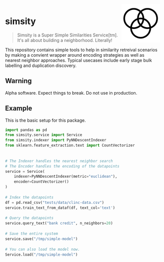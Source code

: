 <img src="docs/icon.png" width=125 height=125 align="right">

# simsity

> Simsity is a Super Simple Similarities Service[tm]. <br>
> It's all about building a neighborhood. Literally!

This repository contains
simple tools to help in similarity retreival scenarios by making a convient
wrapper around encoding strategies as well as nearest neighbor approaches. 
Typical usecases include early stage bulk labelling and duplication discovery.

## Warning

Alpha software. Expect things to break. Do not use in production.

## Example

This is the basic setup for this package.

```python
import pandas as pd
from simsity.service import Service
from simsity.indexer import PyNNDescentIndexer
from sklearn.feature_extraction.text import CountVectorizer


# The Indexer handles the nearest neighbor search
# The Encoder handles the encoding of the datapoints
service = Service(
    indexer=PyNNDescentIndexer(metric="euclidean"),
    encoder=CountVectorizer()
)

# Index the datapoints
df = pd.read_csv("tests/data/clinc-data.csv")
service.train_text_from_dataf(df, text_col='text')

# Query the datapoints
service.query_text("bank credit", n_neighbors=20)

# Save the entire system
service.save("/tmp/simple-model")

# You can also load the model now.
Service.load("/tmp/simple-model")
```
